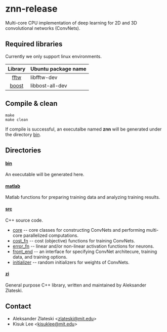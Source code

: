 znn-release
===========
Multi-core CPU implementation of deep learning for 2D and 3D convolutional networks (ConvNets).



Required libraries
------------------
Currently we only support linux environments.

|Library|Ubuntu package name|
|:-----:|-------------------|
|[fftw](http://www.fftw.org/)|libfftw-dev|
|[boost](http://www.boost.org/)|libbost-all-dev|



Compile & clean
---------------
    make
    make clean

If compile is successful, an executalbe named **znn** will be generated under the directory [bin](./bin/).



Directories
-----------
#### [bin](./bin/)
An executable will be generated here.

#### [matlab](./matlab/)
Matlab functions for preparing training data and analyzing training results.

#### [src](./src/)
C++ source code.
* [core](./src/core) -- core classes for constructing ConvNets and performing multi-core parallelized computations.
* [cost_fn](./src/cost_fn/) -- cost (objective) functions for training ConvNets.
* [error_fn](./src/error_fn/) -- linear and/or non-linear activation functions for neurons.
* [front_end](./src/front_end/) -- an interface for specifying ConvNet architecure, training data, and training options.
* [initializer](./src/initializer/) -- random initializers for weights of ConvNets.

#### [zi](./zi/) 
General purpose C++ library, written and maintained by Aleksander Zlateski.



Contact
-------
* Aleksander Zlateski \<zlateski@mit.edu\>
* Kisuk Lee \<kisuklee@mit.edu\>
